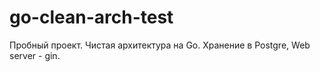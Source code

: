 # go-clean-arch-test
Пробный проект. Чистая архитектура на Go. Хранение в Postgre, Web server - gin.
